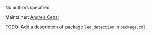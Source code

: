 <div id='led_detection-autogenerated' markdown='1'>


<!-- do not edit this file, autogenerated -->

No authors specified.

Maintainer: [Andrea Censi](mailto:acensi@idsc.mavt.ethz.ch)

TODO: Add a description of package `led_detection` in `package.xml`.



</div>

